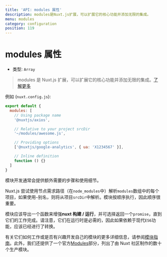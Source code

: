 ```yaml
---
title: 'API: modules 属性'
description: modules是Nuxt.js扩展，可以扩展它的核心功能并添加无限的集成。
menu: modules
category: configuration
position: 119
---
```


# modules 属性

- 类型: `Array`

> modules 是 Nuxt.js 扩展，可以扩展它的核心功能并添加无限的集成。[了解更多](/guide/modules)

例如 (`nuxt.config.js`):

```js
export default {
  modules: [
    // Using package name
    '@nuxtjs/axios',

    // Relative to your project srcDir
    '~/modules/awesome.js',

    // Providing options
    ['@nuxtjs/google-analytics', { ua: 'X1234567' }],

    // Inline definition
    function () {}
  ]
}
```

模块开发通常会提供额外需要的步骤和使用细节。

Nuxt.js 尝试使用节点需求路径（在`node_modules`中）解析`modules`数组中的每个项目，如果使用`~`别名，则将从项目`srcDir`中解析。模块按顺序执行，因此顺序很重要。

模块应该导出一个函数来增强**nuxt 构建 / 运行**，并可选择返回一个`promise`，直到它们的工作完成。请注意，它们在运行时是必需的，因此如果依赖于现代`ES6`功能，应该已经进行了转换。

有关它们如何工作或是否有兴趣开发自己的模块的更多详细信息，请参阅[模块指南](/guide/modules)。此外，我们还提供了一个官方[Modules](https://github.com/nuxt-community/awesome-nuxt#modules)部分，列出了由 Nuxt 社区制作的数十个生产模块。
